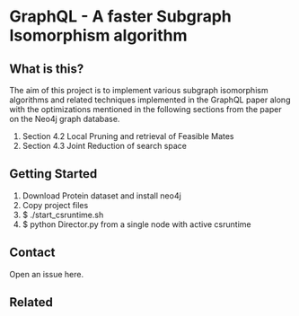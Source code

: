 # GraphQL - A faster Subgraph Isomorphism algorithm

## What is this?

The aim of this project is to implement various subgraph isomorphism algorithms
and related techniques implemented in the GraphQL paper along with the optimizations
mentioned in the following sections from the paper on the Neo4j graph database.

1. Section 4.2 Local Pruning and retrieval of Feasible Mates
2. Section 4.3 Joint Reduction of search space

## Getting Started

1. Download Protein dataset and install neo4j
2. Copy project files
3. $ ./start_csruntime.sh
4. $ python Director.py from a single node with active csruntime

## Contact
Open an issue here.

## Related

